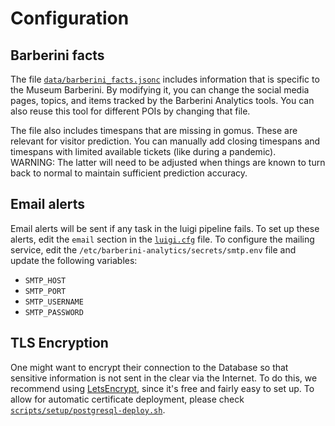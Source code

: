 # Configuration

## Barberini facts

The file [`data/barberini_facts.jsonc`](./data/barberini_facts.jsonc) includes information that is specific to the Museum Barberini.
By modifying it, you can change the social media pages, topics, and items tracked by the Barberini Analytics tools.
You can also reuse this tool for different POIs by changing that file.

The file also includes timespans that are missing in gomus.
These are relevant for visitor prediction.
You can manually add closing timespans and timespans with limited available tickets (like during a pandemic).  
WARNING: The latter will need to be adjusted when things are known to turn back to normal to maintain sufficient prediction accuracy.

## Email alerts

Email alerts will be sent if any task in the luigi pipeline fails.
To set up these alerts, edit the `email` section in the [`luigi.cfg`](./luigi.cfg) file.
To configure the mailing service, edit the `/etc/barberini-analytics/secrets/smtp.env` file and update the following variables:

- `SMTP_HOST`
- `SMTP_PORT`
- `SMTP_USERNAME`
- `SMTP_PASSWORD`

## TLS Encryption

One might want to encrypt their connection to the Database so that sensitive information is not sent in the clear via the Internet.
To do this, we recommend using [LetsEncrypt](https://letsencrypt.org/), since it's free and fairly easy to set up.
To allow for automatic certificate deployment, please check [`scripts/setup/postgresql-deploy.sh`](./scripts/setup/postgresql-deploy.sh).
